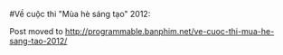#Về cuộc thi "Mùa hè sáng tạo" 2012:

Post moved to
http://programmable.banphim.net/ve-cuoc-thi-mua-he-sang-tao-2012/